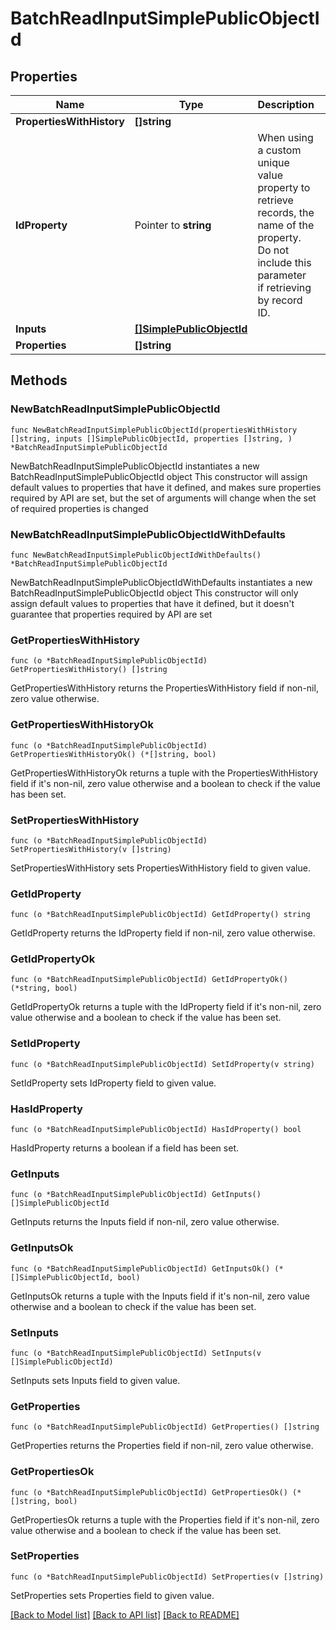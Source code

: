 # BatchReadInputSimplePublicObjectId

## Properties

Name | Type | Description | Notes
------------ | ------------- | ------------- | -------------
**PropertiesWithHistory** | **[]string** |  | 
**IdProperty** | Pointer to **string** | When using a custom unique value property to retrieve records, the name of the property. Do not include this parameter if retrieving by record ID. | [optional] 
**Inputs** | [**[]SimplePublicObjectId**](SimplePublicObjectId.md) |  | 
**Properties** | **[]string** |  | 

## Methods

### NewBatchReadInputSimplePublicObjectId

`func NewBatchReadInputSimplePublicObjectId(propertiesWithHistory []string, inputs []SimplePublicObjectId, properties []string, ) *BatchReadInputSimplePublicObjectId`

NewBatchReadInputSimplePublicObjectId instantiates a new BatchReadInputSimplePublicObjectId object
This constructor will assign default values to properties that have it defined,
and makes sure properties required by API are set, but the set of arguments
will change when the set of required properties is changed

### NewBatchReadInputSimplePublicObjectIdWithDefaults

`func NewBatchReadInputSimplePublicObjectIdWithDefaults() *BatchReadInputSimplePublicObjectId`

NewBatchReadInputSimplePublicObjectIdWithDefaults instantiates a new BatchReadInputSimplePublicObjectId object
This constructor will only assign default values to properties that have it defined,
but it doesn't guarantee that properties required by API are set

### GetPropertiesWithHistory

`func (o *BatchReadInputSimplePublicObjectId) GetPropertiesWithHistory() []string`

GetPropertiesWithHistory returns the PropertiesWithHistory field if non-nil, zero value otherwise.

### GetPropertiesWithHistoryOk

`func (o *BatchReadInputSimplePublicObjectId) GetPropertiesWithHistoryOk() (*[]string, bool)`

GetPropertiesWithHistoryOk returns a tuple with the PropertiesWithHistory field if it's non-nil, zero value otherwise
and a boolean to check if the value has been set.

### SetPropertiesWithHistory

`func (o *BatchReadInputSimplePublicObjectId) SetPropertiesWithHistory(v []string)`

SetPropertiesWithHistory sets PropertiesWithHistory field to given value.


### GetIdProperty

`func (o *BatchReadInputSimplePublicObjectId) GetIdProperty() string`

GetIdProperty returns the IdProperty field if non-nil, zero value otherwise.

### GetIdPropertyOk

`func (o *BatchReadInputSimplePublicObjectId) GetIdPropertyOk() (*string, bool)`

GetIdPropertyOk returns a tuple with the IdProperty field if it's non-nil, zero value otherwise
and a boolean to check if the value has been set.

### SetIdProperty

`func (o *BatchReadInputSimplePublicObjectId) SetIdProperty(v string)`

SetIdProperty sets IdProperty field to given value.

### HasIdProperty

`func (o *BatchReadInputSimplePublicObjectId) HasIdProperty() bool`

HasIdProperty returns a boolean if a field has been set.

### GetInputs

`func (o *BatchReadInputSimplePublicObjectId) GetInputs() []SimplePublicObjectId`

GetInputs returns the Inputs field if non-nil, zero value otherwise.

### GetInputsOk

`func (o *BatchReadInputSimplePublicObjectId) GetInputsOk() (*[]SimplePublicObjectId, bool)`

GetInputsOk returns a tuple with the Inputs field if it's non-nil, zero value otherwise
and a boolean to check if the value has been set.

### SetInputs

`func (o *BatchReadInputSimplePublicObjectId) SetInputs(v []SimplePublicObjectId)`

SetInputs sets Inputs field to given value.


### GetProperties

`func (o *BatchReadInputSimplePublicObjectId) GetProperties() []string`

GetProperties returns the Properties field if non-nil, zero value otherwise.

### GetPropertiesOk

`func (o *BatchReadInputSimplePublicObjectId) GetPropertiesOk() (*[]string, bool)`

GetPropertiesOk returns a tuple with the Properties field if it's non-nil, zero value otherwise
and a boolean to check if the value has been set.

### SetProperties

`func (o *BatchReadInputSimplePublicObjectId) SetProperties(v []string)`

SetProperties sets Properties field to given value.



[[Back to Model list]](../README.md#documentation-for-models) [[Back to API list]](../README.md#documentation-for-api-endpoints) [[Back to README]](../README.md)


